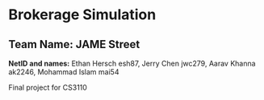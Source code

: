 # **Brokerage Simulation**
## Team Name: JAME Street


**NetID and names:** Ethan Hersch esh87, Jerry Chen jwc279, Aarav Khanna ak2246, Mohammad Islam mai54

Final project for CS3110